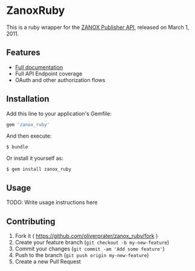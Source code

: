 # ZanoxRuby

This is a ruby wrapper for the [ZANOX Publisher API](https://developer.zanox.com/web/guest/publisher-api-2011), released on March 1, 2011.

## Features

* [Full documentation](http://www.rubydoc.info/github/oliverprater/zanox_ruby/master)
* Full API Endpoint coverage
* OAuth and other authorization flows

## Installation

Add this line to your application's Gemfile:

```ruby
gem 'zanox_ruby'
```

And then execute:

    $ bundle

Or install it yourself as:

    $ gem install zanox_ruby

## Usage

TODO: Write usage instructions here

## Contributing

1. Fork it ( https://github.com/oliverprater/zanox_ruby/fork )
2. Create your feature branch (`git checkout -b my-new-feature`)
3. Commit your changes (`git commit -am 'Add some feature'`)
4. Push to the branch (`git push origin my-new-feature`)
5. Create a new Pull Request
